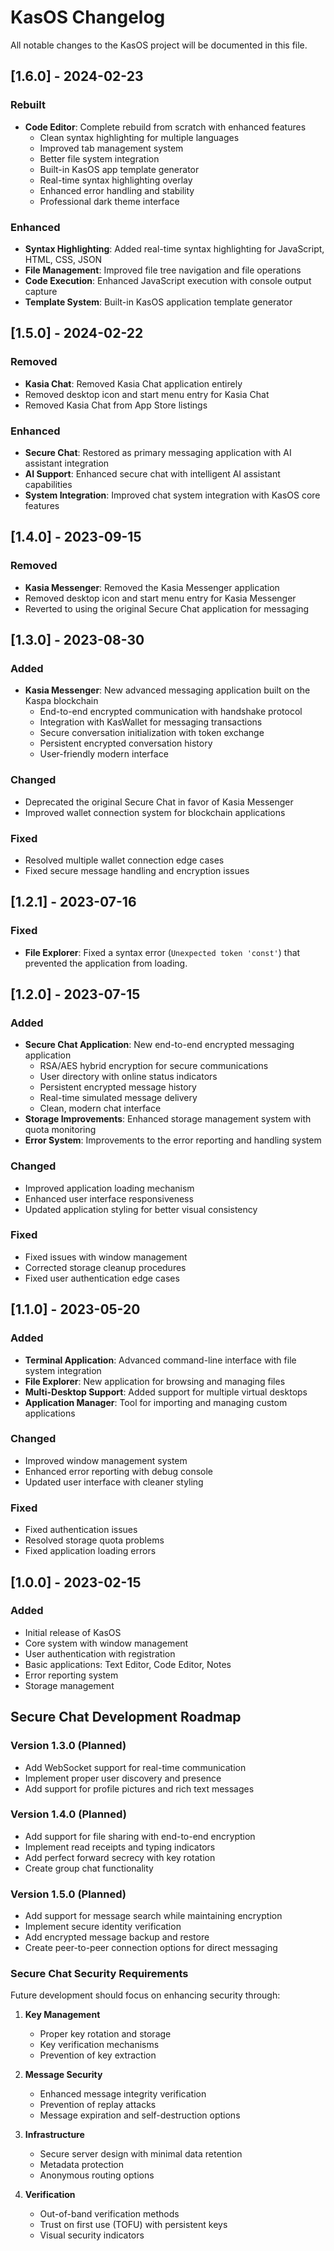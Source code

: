 # KasOS Changelog

All notable changes to the KasOS project will be documented in this file.

## [1.6.0] - 2024-02-23

### Rebuilt
- **Code Editor**: Complete rebuild from scratch with enhanced features
  - Clean syntax highlighting for multiple languages
  - Improved tab management system
  - Better file system integration
  - Built-in KasOS app template generator
  - Real-time syntax highlighting overlay
  - Enhanced error handling and stability
  - Professional dark theme interface

### Enhanced
- **Syntax Highlighting**: Added real-time syntax highlighting for JavaScript, HTML, CSS, JSON
- **File Management**: Improved file tree navigation and file operations
- **Code Execution**: Enhanced JavaScript execution with console output capture
- **Template System**: Built-in KasOS application template generator

## [1.5.0] - 2024-02-22

### Removed
- **Kasia Chat**: Removed Kasia Chat application entirely
- Removed desktop icon and start menu entry for Kasia Chat
- Removed Kasia Chat from App Store listings

### Enhanced
- **Secure Chat**: Restored as primary messaging application with AI assistant integration
- **AI Support**: Enhanced secure chat with intelligent AI assistant capabilities
- **System Integration**: Improved chat system integration with KasOS core features

## [1.4.0] - 2023-09-15

### Removed
- **Kasia Messenger**: Removed the Kasia Messenger application
- Removed desktop icon and start menu entry for Kasia Messenger
- Reverted to using the original Secure Chat application for messaging

## [1.3.0] - 2023-08-30

### Added
- **Kasia Messenger**: New advanced messaging application built on the Kaspa blockchain
  - End-to-end encrypted communication with handshake protocol
  - Integration with KasWallet for messaging transactions
  - Secure conversation initialization with token exchange
  - Persistent encrypted conversation history
  - User-friendly modern interface

### Changed
- Deprecated the original Secure Chat in favor of Kasia Messenger
- Improved wallet connection system for blockchain applications

### Fixed
- Resolved multiple wallet connection edge cases
- Fixed secure message handling and encryption issues

## [1.2.1] - 2023-07-16

### Fixed
- **File Explorer**: Fixed a syntax error (`Unexpected token 'const'`) that prevented the application from loading.

## [1.2.0] - 2023-07-15

### Added
- **Secure Chat Application**: New end-to-end encrypted messaging application
  - RSA/AES hybrid encryption for secure communications
  - User directory with online status indicators
  - Persistent encrypted message history
  - Real-time simulated message delivery
  - Clean, modern chat interface
- **Storage Improvements**: Enhanced storage management system with quota monitoring
- **Error System**: Improvements to the error reporting and handling system

### Changed
- Improved application loading mechanism
- Enhanced user interface responsiveness
- Updated application styling for better visual consistency

### Fixed
- Fixed issues with window management
- Corrected storage cleanup procedures
- Fixed user authentication edge cases

## [1.1.0] - 2023-05-20

### Added
- **Terminal Application**: Advanced command-line interface with file system integration
- **File Explorer**: New application for browsing and managing files
- **Multi-Desktop Support**: Added support for multiple virtual desktops
- **Application Manager**: Tool for importing and managing custom applications

### Changed
- Improved window management system
- Enhanced error reporting with debug console
- Updated user interface with cleaner styling

### Fixed
- Fixed authentication issues
- Resolved storage quota problems
- Fixed application loading errors

## [1.0.0] - 2023-02-15

### Added
- Initial release of KasOS
- Core system with window management
- User authentication with registration
- Basic applications: Text Editor, Code Editor, Notes
- Error reporting system
- Storage management

## Secure Chat Development Roadmap

### Version 1.3.0 (Planned)
- Add WebSocket support for real-time communication
- Implement proper user discovery and presence
- Add support for profile pictures and rich text messages

### Version 1.4.0 (Planned)
- Add support for file sharing with end-to-end encryption
- Implement read receipts and typing indicators
- Add perfect forward secrecy with key rotation
- Create group chat functionality

### Version 1.5.0 (Planned)
- Add support for message search while maintaining encryption
- Implement secure identity verification
- Add encrypted message backup and restore
- Create peer-to-peer connection options for direct messaging

### Secure Chat Security Requirements

Future development should focus on enhancing security through:

1. **Key Management**
   - Proper key rotation and storage
   - Key verification mechanisms
   - Prevention of key extraction

2. **Message Security**
   - Enhanced message integrity verification
   - Prevention of replay attacks
   - Message expiration and self-destruction options

3. **Infrastructure**
   - Secure server design with minimal data retention
   - Metadata protection
   - Anonymous routing options

4. **Verification**
   - Out-of-band verification methods
   - Trust on first use (TOFU) with persistent keys
   - Visual security indicators